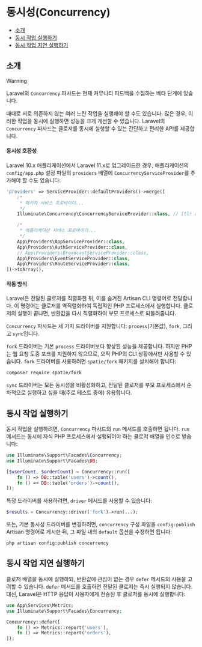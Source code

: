 # 동시성(Concurrency)

- [소개](#introduction)
- [동시 작업 실행하기](#running-concurrent-tasks)
- [동시 작업 지연 실행하기](#deferring-concurrent-tasks)

<a name="introduction"></a>
## 소개

> [!WARNING]
> Laravel의 `Concurrency` 파사드는 현재 커뮤니티 피드백을 수집하는 베타 단계에 있습니다.

때때로 서로 의존하지 않는 여러 느린 작업을 실행해야 할 수도 있습니다. 많은 경우, 이러한 작업을 동시에 실행하면 성능을 크게 개선할 수 있습니다. Laravel의 `Concurrency` 파사드는 클로저를 동시에 실행할 수 있는 간단하고 편리한 API를 제공합니다.

<a name="concurrency-compatibility"></a>
#### 동시성 호환성

Laravel 10.x 애플리케이션에서 Laravel 11.x로 업그레이드한 경우, 애플리케이션의 `config/app.php` 설정 파일의 `providers` 배열에 `ConcurrencyServiceProvider`를 추가해야 할 수도 있습니다:

```php
'providers' => ServiceProvider::defaultProviders()->merge([
    /*
     * 패키지 서비스 프로바이더...
     */
    Illuminate\Concurrency\ConcurrencyServiceProvider::class, // [tl! add]

    /*
     * 애플리케이션 서비스 프로바이더...
     */
    App\Providers\AppServiceProvider::class,
    App\Providers\AuthServiceProvider::class,
    // App\Providers\BroadcastServiceProvider::class,
    App\Providers\EventServiceProvider::class,
    App\Providers\RouteServiceProvider::class,
])->toArray(),
```

<a name="how-it-works"></a>
#### 작동 방식

Laravel은 전달된 클로저를 직렬화한 뒤, 이를 숨겨진 Artisan CLI 명령어로 전달합니다. 이 명령어는 클로저를 역직렬화하여 독립적인 PHP 프로세스에서 실행합니다. 클로저의 실행이 끝나면, 반환값을 다시 직렬화하여 부모 프로세스로 되돌려줍니다.

`Concurrency` 파사드는 세 가지 드라이버를 지원합니다: `process`(기본값), `fork`, 그리고 `sync`입니다.

`fork` 드라이버는 기본 `process` 드라이버보다 향상된 성능을 제공합니다. 하지만 PHP는 웹 요청 도중 포크를 지원하지 않으므로, 오직 PHP의 CLI 상황에서만 사용할 수 있습니다. `fork` 드라이버를 사용하려면 `spatie/fork` 패키지를 설치해야 합니다:

```bash
composer require spatie/fork
```

`sync` 드라이버는 모든 동시성을 비활성화하고, 전달된 클로저를 부모 프로세스에서 순차적으로 실행하고 싶을 때(주로 테스트 중에) 유용합니다.

<a name="running-concurrent-tasks"></a>
## 동시 작업 실행하기

동시 작업을 실행하려면, `Concurrency` 파사드의 `run` 메서드를 호출하면 됩니다. `run` 메서드는 동시에 자식 PHP 프로세스에서 실행되어야 하는 클로저 배열을 인수로 받습니다:

```php
use Illuminate\Support\Facades\Concurrency;
use Illuminate\Support\Facades\DB;

[$userCount, $orderCount] = Concurrency::run([
    fn () => DB::table('users')->count(),
    fn () => DB::table('orders')->count(),
]);
```

특정 드라이버를 사용하려면, `driver` 메서드를 사용할 수 있습니다:

```php
$results = Concurrency::driver('fork')->run(...);
```

또는, 기본 동시성 드라이버를 변경하려면, `concurrency` 구성 파일을 `config:publish` Artisan 명령어로 게시한 뒤, 그 파일 내의 `default` 옵션을 수정하면 됩니다:

```bash
php artisan config:publish concurrency
```

<a name="deferring-concurrent-tasks"></a>
## 동시 작업 지연 실행하기

클로저 배열을 동시에 실행하되, 반환값에 관심이 없는 경우 `defer` 메서드의 사용을 고려할 수 있습니다. `defer` 메서드를 호출하면 전달된 클로저는 즉시 실행되지 않습니다. 대신, Laravel은 HTTP 응답이 사용자에게 전송된 후 클로저를 동시에 실행합니다:

```php
use App\Services\Metrics;
use Illuminate\Support\Facades\Concurrency;

Concurrency::defer([
    fn () => Metrics::report('users'),
    fn () => Metrics::report('orders'),
]);
```
